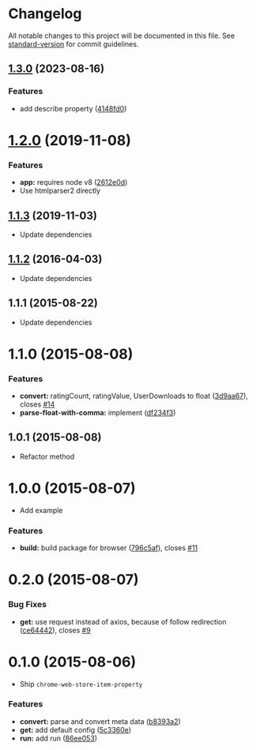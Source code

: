# Changelog

All notable changes to this project will be documented in this file. See [standard-version](https://github.com/conventional-changelog/standard-version) for commit guidelines.

## [1.3.0](https://github.com/ginlink/node-chrome-web-store-item-property/compare/v1.2.0...v1.3.0) (2023-08-16)


### Features

* add describe property ([4148fd0](https://github.com/ginlink/node-chrome-web-store-item-property/commit/4148fd01745ef9a0d6f8b749afd5b3075a2ac359))

# [1.2.0](https://github.com/pandawing/node-chrome-web-store-item-property/compare/v1.1.3...v1.2.0) (2019-11-08)


### Features

* **app:** requires node v8 ([2612e0d](https://github.com/pandawing/node-chrome-web-store-item-property/commit/2612e0d566194b782a2487c54bf58c3a84d08b84))
* Use htmlparser2 directly


## [1.1.3](https://github.com/pandawing/node-chrome-web-store-item-property/compare/v1.1.2...v1.1.3) (2019-11-03)

* Update dependencies


<a name="1.1.2"></a>
## [1.1.2](https://github.com/pandawing/node-chrome-web-store-item-property/compare/v1.1.1...v1.1.2) (2016-04-03)

* Update dependencies


<a name="1.1.1"></a>
## 1.1.1 (2015-08-22)

* Update dependencies


<a name="1.1.0"></a>
# 1.1.0 (2015-08-08)


### Features

* **convert:** ratingCount, ratingValue, UserDownloads to float ([3d9aa67](https://github.com/pandawing/node-chrome-web-store-item-property/commit/3d9aa67)), closes [#14](https://github.com/pandawing/node-chrome-web-store-item-property/issues/14)
* **parse-float-with-comma:** implement ([df234f3](https://github.com/pandawing/node-chrome-web-store-item-property/commit/df234f3))



<a name="1.0.1"></a>
## 1.0.1 (2015-08-08)

* Refactor method


<a name="1.0.0"></a>
# 1.0.0 (2015-08-07)

* Add example

### Features

* **build:** build package for browser ([796c5af](https://github.com/pandawing/node-chrome-web-store-item-property/commit/796c5af)), closes [#11](https://github.com/pandawing/node-chrome-web-store-item-property/issues/11)



<a name="0.2.0"></a>
# 0.2.0 (2015-08-07)


### Bug Fixes

* **get:** use request instead of axios, because of follow redirection ([ce64442](https://github.com/pandawing/node-chrome-web-store-item-property/commit/ce64442)), closes [#9](https://github.com/pandawing/node-chrome-web-store-item-property/issues/9)



<a name="0.1.0"></a>
# 0.1.0 (2015-08-06)

* Ship `chrome-web-store-item-property`

### Features

* **convert:** parse and convert meta data ([b8393a2](https://github.com/pandawing/node-chrome-web-store-item-property/commit/b8393a2))
* **get:** add default config ([5c3360e](https://github.com/pandawing/node-chrome-web-store-item-property/commit/5c3360e))
* **run:** add run ([86ee053](https://github.com/pandawing/node-chrome-web-store-item-property/commit/86ee053))

